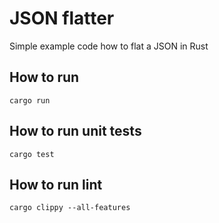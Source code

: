 # JSON flatter
Simple example code how to flat a JSON in Rust

## How to run
```shell
cargo run
```

## How to run unit tests
```shell
cargo test
```

## How to run lint
```shell
cargo clippy --all-features
```

